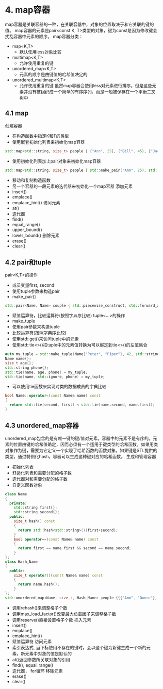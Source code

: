 # 4. map容器
map容器是关联容器的一种，在关联容器中，对象的位置取决于和它关联的键的值。
map容器的元素是pair<const  K, T>类型的对象，键为const是因为修改键会扰乱容器中元素的顺序。
map容器分类：
- map<K,T>
  - 默认使用less<K>对象比较
- multimap<K,T>
  - 允许使用重复的键
- unordered_map<K,T>
  - 元素的顺序是由键值的哈希值决定的
- unordered_multimap<K,T>
  - 允许使用重复的键
虽然map容器会使用less<K>对元素进行排序，但是这些元素并没有被组织成一个简单的有序序列，而是一般被保存在一个平衡二叉树中
## 4.1 map
创建容器
- 在构造函数中指定K和T的类型
- 使用嵌套初始化列表来初始化map容器
```c++
std::map<std::string, size_t> people { {"Ann", 25}, {"Bill", 45}, {"Jack", 32}};
```
- 使用初始化列表加上pair对象来初始化map容器
```c++
std::map<std::string, size_t> people { std::make_pair("Ann", 25), std::make_pair("Bill", 45), std::make_pair("Jack", 32)};
```
- 移动和复制构造函数
- 另一个容器的一段元素的迭代器来初始化一个map容器
添加元素
- insert()
- emplace()
- emplace_hint()
访问元素
- at()
- 迭代器
- find()
- equal_range()
- upper_bound()
- lower_bound()
删除元素
- erase()
- clear()
## 4.2 pair和tuple
pair<K,T>的操作
- 成员变量first, second
- 使用tuple参数来构造pair
- make_pair()
```c++
std::pair<Name, Name> couple { std::piecewise_construct, std::forward_as_tuple("Jack", "Jones"), std::forward_as_tuple("Jill", "Smith") };
```
- 赋值运算符，比较运算符(按照字典序比较)
tuple<...>的操作
- make_tuple
- 使用pair参数来构造tuple
- 比较运算符(按照字典序比较)
- 使用std::get<n>()来访问tuple中的元素
- 使用std::tie<>()把tuple中的元素值转换为可以绑定到tie<>()的左值集合
```c++
auto my_tuple = std::make_tuple(Name{"Peter", "Piper"}, 42, std::string{"914 626 7890"});
Name name{};
size_t age{};
std::string phone{};
std::tie(name, age, phone) = my_tuple;
std::tie(name, std::ignore, phone) = my_tuple;
```
- 可以使用tie函数来实现对类的数据成员的字典比较
```c++
bool Name::operator<(const Name& name) const
{
  return std::tie(second, first) < std::tie(name.second, name.first);
}
```
## 4.3 unordered_map容器
unordered_map包含的是有唯一键的键/值对元素。容器中的元素不是有序的。元素的位置由键的哈希值确定，因而必须有一个适用于键类型的哈希函数。如果用类对象作为键，需要为它定义一个实现了哈希函数的函数对象。如果键是STL提供的类型，通过特例化hash<T>，容器可以生成这种键对应的哈希函数。
生成和管理容器
- 初始化列表
- 舒适化列表和需要分配的格子数
- 迭代器对和需要分配的格子数
- 自定义函数对象
```c++
class Name
{
  private:
    std::string first{};
    std::string second{};
  public:
    size_t hash() const
    {
      return std::hash<std::string>()(first+second);
    }
    bool operator==(const Name& name) const
    {
      return first == name.first && second == name.second;
    }
};
class Hash_Name
{
  public:
    size_t operator()(const Name& name) const 
    {
      return name.hash();
    }
};
std::unordered_map<Name, size_t, Hash_Name> people {{{"Ann", "Ounce"}, 25}, {{"Bill", "Bao"}, 46}, 500, Hash_Name()};
```
- 调用rehash()来调整格子个数
- 调用max_load_factor()改变最大负载因子来调整格子数
- 调用reserve()直接设置格子个数
插入元素
- insert()
- emplace()
- emplace_hint()
- 赋值运算符
访问元素
- 索引表达式, 当下标使用不存在的键时，会以这个键为新键生成一个新的元素，新元素中对象的值是默认的
- at()返回参数所关联对象的引用
- find(), equal_range()
- 迭代器， for循环
移除元素
- erase()
- clear()
